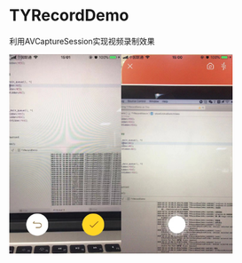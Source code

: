 # TYRecordDemo
利用AVCaptureSession实现视频录制效果 

<div style="text-align:left">
<img src="https://github.com/qqcc1388/TYRecordDemo/blob/master/WechatIMG175.jpeg" width="40%" height="40%"><img src="https://github.com/qqcc1388/TYRecordDemo/blob/master/WechatIMG176.jpeg" width="40%" height="40%">
</div>

